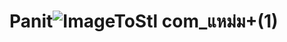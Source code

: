 # Panit![ImageToStl com_แหม่ม+(1)](https://user-images.githubusercontent.com/121926295/210519133-7de69c1a-f357-49a1-831a-fccfc6ee491a.png)
